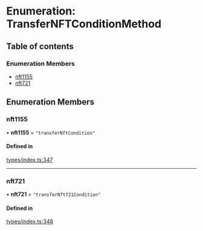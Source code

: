 # Enumeration: TransferNFTConditionMethod

## Table of contents

### Enumeration Members

- [nft1155](TransferNFTConditionMethod.md#nft1155)
- [nft721](TransferNFTConditionMethod.md#nft721)

## Enumeration Members

### nft1155

• **nft1155** = ``"transferNftCondition"``

#### Defined in

[types/index.ts:347](https://github.com/nevermined-io/react-components/blob/8680a5c/catalog/src/types/index.ts#L347)

___

### nft721

• **nft721** = ``"transferNft721Condition"``

#### Defined in

[types/index.ts:348](https://github.com/nevermined-io/react-components/blob/8680a5c/catalog/src/types/index.ts#L348)
